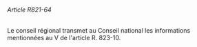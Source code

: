 ###### Article R821-64

Le conseil régional transmet au Conseil national les informations mentionnées au V de l'article R. 823-10.

